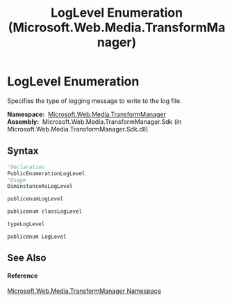 ﻿---
title: LogLevel Enumeration (Microsoft.Web.Media.TransformManager)
TOCTitle: LogLevel Enumeration
ms:assetid: T:Microsoft.Web.Media.TransformManager.LogLevel
ms:mtpsurl: https://msdn.microsoft.com/en-us/library/microsoft.web.media.transformmanager.loglevel(v=VS.90)
ms:contentKeyID: 35520669
ms.date: 06/14/2012
mtps_version: v=VS.90
f1_keywords:
- Microsoft.Web.Media.TransformManager.LogLevel.Off
- Microsoft.Web.Media.TransformManager.LogLevel.Error
- Microsoft.Web.Media.TransformManager.LogLevel
- Microsoft.Web.Media.TransformManager.LogLevel.Information
- Microsoft.Web.Media.TransformManager.LogLevel.Audit
- Microsoft.Web.Media.TransformManager.LogLevel.Severe
- Microsoft.Web.Media.TransformManager.LogLevel.Warning
- Microsoft.Web.Media.TransformManager.LogLevel.Verbose
dev_langs:
- CSharp
- JScript
- VB
- FSharp
- c++
api_location:
- Microsoft.Web.Media.TransformManager.Sdk.dll
api_name:
- Microsoft.Web.Media.TransformManager.LogLevel
- Microsoft.Web.Media.TransformManager.LogLevel.Information
- Microsoft.Web.Media.TransformManager.LogLevel.Off
- Microsoft.Web.Media.TransformManager.LogLevel.Error
- Microsoft.Web.Media.TransformManager.LogLevel.Audit
- Microsoft.Web.Media.TransformManager.LogLevel.Severe
- Microsoft.Web.Media.TransformManager.LogLevel.Verbose
- Microsoft.Web.Media.TransformManager.LogLevel.Warning
api_type:
- Managed
topic_type:
- apiref
- kbSyntax
product_family_name: VS
ROBOTS: INDEX,FOLLOW
---

# LogLevel Enumeration

Specifies the type of logging message to write to the log file.

**Namespace:**  [Microsoft.Web.Media.TransformManager](microsoft-web-media-transformmanager-namespace.md)  
**Assembly:**  Microsoft.Web.Media.TransformManager.Sdk (in Microsoft.Web.Media.TransformManager.Sdk.dll)

## Syntax

``` vb
'Declaration
PublicEnumerationLogLevel
'Usage
DiminstanceAsLogLevel
```

``` csharp
publicenumLogLevel
```

``` c++
publicenum classLogLevel
```

``` fsharp
typeLogLevel
```

``` jscript
publicenum LogLevel
```

## See Also

#### Reference

[Microsoft.Web.Media.TransformManager Namespace](microsoft-web-media-transformmanager-namespace.md)

